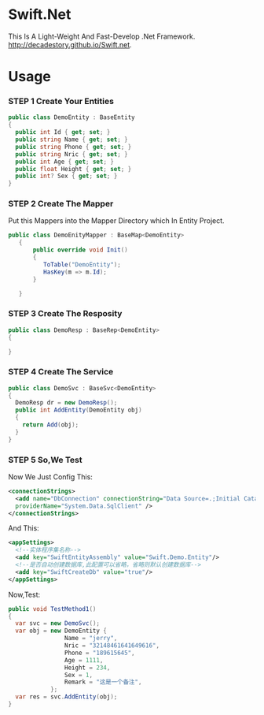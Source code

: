 # Swift.Net
This Is A Light-Weight And Fast-Develop .Net Framework.
http://decadestory.github.io/Swift.net.
# Usage
### STEP 1 Create Your Entities

``` csharp
public class DemoEntity : BaseEntity
{
  public int Id { get; set; }
  public string Name { get; set; }
  public string Phone { get; set; }
  public string Nric { get; set; }
  public int Age { get; set; }
  public float Height { get; set; }
  public int? Sex { get; set; }
}
```
### STEP 2 Create The Mapper
Put this Mappers into the Mapper Directory which In Entity Project. 

``` csharp
public class DemoEnityMapper : BaseMap<DemoEntity>
   {
       public override void Init()
       {
          ToTable("DemoEntity");
          HasKey(m => m.Id);
       }

   }
```
### STEP 3 Create The Resposity
``` csharp
public class DemoResp : BaseRep<DemoEntity>
{

}
```
### STEP 4 Create The Service
``` csharp
public class DemoSvc : BaseSvc<DemoEntity>
{
  DemoResp dr = new DemoResp();
  public int AddEntity(DemoEntity obj)
  {
    return Add(obj);
  }
}
``` 
### STEP 5 So,We Test

Now We Just Config This:
``` xml
<connectionStrings>
  <add name="DbConnection" connectionString="Data Source=.;Initial Catalog=SwiftNet;User ID=sa;Password=sa"
  providerName="System.Data.SqlClient" />
</connectionStrings>
```
And This:
``` xml
<appSettings>
  <!--实体程序集名称-->
  <add key="SwiftEntityAssembly" value="Swift.Demo.Entity"/>
  <!--是否自动创建数据库,此配置可以省略，省略则默认创建数据库-->
  <add key="SwiftCreateDb" value="true"/>
</appSettings>
```
Now,Test:
``` csharp
public void TestMethod1()
{
  var svc = new DemoSvc();
  var obj = new DemoEntity {
                Name = "jerry",
                Nric = "32148461641649616",
                Phone = "189615645",
                Age = 1111,
                Height = 234,
                Sex = 1,
                Remark = "这是一个备注",
            };
  var res = svc.AddEntity(obj);
}
```
